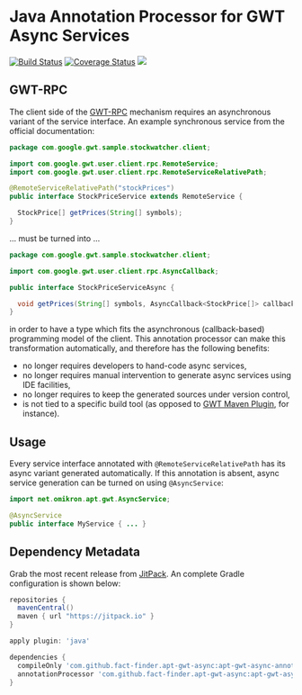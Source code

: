 # Java Annotation Processor for GWT Async Services

[![Build Status](https://travis-ci.org/FACT-Finder/apt-gwt-async.svg?branch=master)](https://travis-ci.org/FACT-Finder/apt-gwt-async)
[![Coverage Status](https://coveralls.io/repos/github/FACT-Finder/apt-gwt-async/badge.svg?branch=master)](https://coveralls.io/github/FACT-Finder/apt-gwt-async?branch=master)
[![](https://jitpack.io/v/fact-finder/apt-gwt-async.svg)](https://jitpack.io/#fact-finder/apt-gwt-async)


## GWT-RPC

The client side of the [GWT-RPC][gwtrpc] mechanism requires an asynchronous variant of the service interface. 
An example synchronous service from the official documentation:


```java
package com.google.gwt.sample.stockwatcher.client;

import com.google.gwt.user.client.rpc.RemoteService;
import com.google.gwt.user.client.rpc.RemoteServiceRelativePath;

@RemoteServiceRelativePath("stockPrices")
public interface StockPriceService extends RemoteService {

  StockPrice[] getPrices(String[] symbols);
}
```

... must be turned into ...

```java
package com.google.gwt.sample.stockwatcher.client;

import com.google.gwt.user.client.rpc.AsyncCallback;

public interface StockPriceServiceAsync {

  void getPrices(String[] symbols, AsyncCallback<StockPrice[]> callback);
}
```

in order to have a type which fits the asynchronous (callback-based) programming model of the client. 
This annotation processor can make this transformation automatically, and therefore has the following benefits:

* no longer requires developers to hand-code async services,
* no longer requires manual intervention to generate async services using IDE facilities,
* no longer requires to keep the generated sources under version control,
* is not tied to a specific build tool (as opposed to [GWT Maven Plugin][mavenplugin], for instance).

## Usage

Every service interface annotated with `@RemoteServiceRelativePath` has its async variant generated automatically. If this annotation is absent, async service generation can be turned on using `@AsyncService`:

```java
import net.omikron.apt.gwt.AsyncService;

@AsyncService
public interface MyService { ... }
```

## Dependency Metadata

Grab the most recent release from [JitPack][jitpack]. An complete Gradle configuration is shown below:

```groovy
repositories {
  mavenCentral()
  maven { url "https://jitpack.io" }
}

apply plugin: 'java'

dependencies {
  compileOnly 'com.github.fact-finder.apt-gwt-async:apt-gwt-async-annotation:1.0'
  annotationProcessor 'com.github.fact-finder.apt-gwt-async:apt-gwt-async-processor:1.0'
}
```



[gwtrpc]: http://www.gwtproject.org/doc/latest/DevGuideServerCommunication.html
[mavenplugin]: https://gwt-maven-plugin.github.io/gwt-maven-plugin/user-guide/async.html
[jitpack]: https://jitpack.io/
